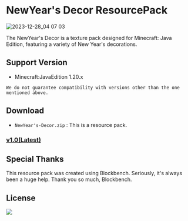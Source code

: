 # NewYear's Decor ResourcePack
![2023-12-28_04 07 03](https://github.com/wanko-zushi/NewYearDecor-Pack/assets/74033831/ab2433e0-83ae-48dd-b434-36397578c6fe)

The NewYear's Decor is a texture pack designed for Minecraft: Java Edition, featuring a variety of New Year's decorations.

## Support Version

- Minecraft:JavaEdition 1.20.x

`We do not guarantee compatibility with versions other than the one mentioned above.`

## Download

- `NewYear's-Decor.zip` : This is a resource pack.

 ### [v1.0(Latest)]()

## Special Thanks

This resource pack was created using Blockbench. Seriously, it's always been a huge help. Thank you so much, Blockbench.

## License
 ![](https://github.com/wanko-zushi/NewYearDecor-Pack/assets/74033831/fc049162-0a82-40c6-af76-fe9b7074f78d)

